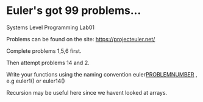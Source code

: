 # Euler's got 99 problems...

Systems Level Programming Lab01

Problems can be found on the site: https://projecteuler.net/

Complete problems 1,5,6 first.

Then attempt problems 14 and 2.

Write your functions using the naming convention euler[PROBLEMNUMBER]() , e.g euler1()  or euler14()

Recursion may be useful here since we havent looked at arrays.
